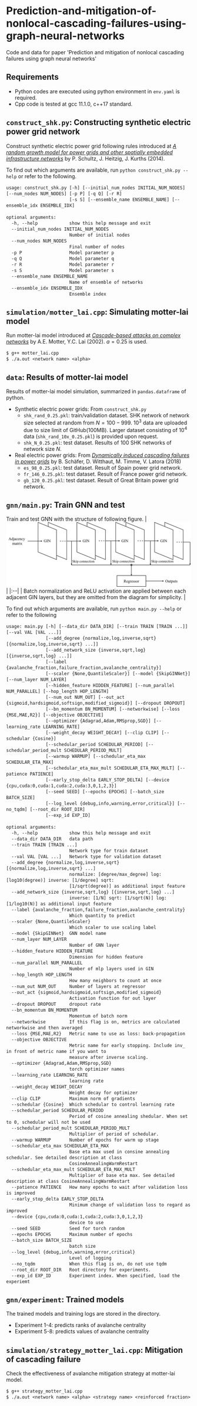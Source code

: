 # Prediction-and-mitigation-of-nonlocal-cascading-failures-using-graph-neural-networks
Code and data for paper 'Prediction and mitigation of nonlocal cascading failures using graph neural networks'

## Requirements
- Python codes are executed using python environment in `env.yaml` is required.
- Cpp code is tested at gcc 11.1.0, c++17 standard.


## `construct_shk.py`: Constructing synthetic electric power grid network
Construct synthetic electric power grid following rules introduced at [*A random growth model for power grids and other spatially embedded infrastructure networks*](https://link.springer.com/article/10.1140/epjst/e2014-02279-6) by P. Schultz, J. Heitzig, J. Kurths (2014).

To find out which arguments are available, run `python construct_shk.py --help` or refer to the following.
```
usage: construct_shk.py [-h] [--initial_num_nodes INITIAL_NUM_NODES] [--num_nodes NUM_NODES] [-p P] [-q Q] [-r R]
                        [-s S] [--ensemble_name ENSEMBLE_NAME] [--ensemble_idx ENSEMBLE_IDX]

optional arguments:
  -h, --help            show this help message and exit
  --initial_num_nodes INITIAL_NUM_NODES
                        Number of initial nodes
  --num_nodes NUM_NODES
                        Final number of nodes
  -p P                  Model parameter p
  -q Q                  Model parameter q
  -r R                  Model parameter r
  -s S                  Model parameter s
  --ensemble_name ENSEMBLE_NAME
                        Name of ensemble of networks
  --ensemble_idx ENSEMBLE_IDX
                        Ensemble index
```

## `simulation/motter_lai.cpp`: Simulating motter-lai model
Run motter-lai model introduced at [*Cascade-based attacks on complex networks*](https://journals.aps.org/pre/abstract/10.1103/PhysRevE.66.065102) by A.E. Motter, Y.C. Lai (2002). $a=0.25$ is used.
```
$ g++ motter_lai.cpp
$ ./a.out <network name> <alpha>
```

## `data`: Results of motter-lai model
Results of motter-lai model simulation, summarized in `pandas.dataframe` of python.
- Synthetic electric power grids: From `construct_shk.py`
  - `shk_rand_0.25.pkl`: train/validation dataset. SHK network of network size selected at random from $N=100-999$. $10^3$ data are uploaded due to size limit of GitHub(100MB). Larger dataset consisting of $10^4$ data (`shk_rand_10x_0.25.pkl`) is provided upon request.
  - `shk_N_0.25.pkl`: test dataset. Results of $100$ SHK networks of network size $N$.
- Real electric power grids: From [*Dynamically induced cascading failures in power grids*](https://www.nature.com/articles/s41467-018-04287-5) by B. Schäfer, D. Witthaut, M. Timme, V. Latora (2018)
  - `es_98_0.25.pkl`: test dataset. Result of Spain power grid network.
  - `fr_146_0.25.pkl`: test dataset. Result of France power grid network.
  - `gb_120_0.25.pkl`: test dataset. Result of Great Britain power grid network.

## `gnn/main.py`: Train GNN and test
Train and test GNN with the structure of following figure.
| ![](GNN_structure.png) |
|:--|
| Batch normalization and ReLU activation are applied between each adjacent GIN layers, but they are omitted from the diagram for simplicity. |

To find out which arguments are available, run `python main.py --help` or refer to the following
```
usage: main.py [-h] [--data_dir DATA_DIR] [--train TRAIN [TRAIN ...]] [--val VAL [VAL ...]]
               [--add_degree {normalize,log,inverse,sqrt} [{normalize,log,inverse,sqrt} ...]]
               [--add_network_size {inverse,sqrt,log} [{inverse,sqrt,log} ...]]
               [--label {avalanche_fraction,failure_fraction,avalanche_centrality}]
               [--scaler {None,QuantileScaler}] [--model {SkipGINNet}] [--num_layer NUM_LAYER]
               [--hidden_feature HIDDEN_FEATURE] [--num_parallel NUM_PARALLEL] [--hop_length HOP_LENGTH]
               [--num_out NUM_OUT] [--out_act {sigmoid,hardsigmoid,softsign,modified_sigmoid}] [--dropout DROPOUT]
               [--bn_momentum BN_MOMENTUM] [--networkwise] [--loss {MSE,MAE,R2}] [--objective OBJECTIVE]
               [--optimizer {Adagrad,Adam,RMSprop,SGD}] [--learning_rate LEARNING_RATE]
               [--weight_decay WEIGHT_DECAY] [--clip CLIP] [--schedular {Cosine}]
               [--schedular_period SCHEDULAR_PERIOD] [--schedular_period_mult SCHEDULAR_PERIOD_MULT]
               [--warmup WARMUP] [--schedular_eta_max SCHEDULAR_ETA_MAX]
               [--schedular_eta_max_mult SCHEDULAR_ETA_MAX_MULT] [--patience PATIENCE]
               [--early_stop_delta EARLY_STOP_DELTA] [--device {cpu,cuda:0,cuda:1,cuda:2,cuda:3,0,1,2,3}]
               [--seed SEED] [--epochs EPOCHS] [--batch_size BATCH_SIZE]
               [--log_level {debug,info,warning,error,critical}] [--no_tqdm] [--root_dir ROOT_DIR]
               [--exp_id EXP_ID]

optional arguments:
  -h, --help            show this help message and exit
  --data_dir DATA_DIR   data path
  --train TRAIN [TRAIN ...]
                        Network type for train dataset
  --val VAL [VAL ...]   Network type for validation dataset
  --add_degree {normalize,log,inverse,sqrt} [{normalize,log,inverse,sqrt} ...]
                        normalize: [degree/max_degree] log: [log10(degree)] inverse: [1/degree] sqrt:
                        [1/sqrt(degree)] as additional input feature
  --add_network_size {inverse,sqrt,log} [{inverse,sqrt,log} ...]
                        inverse: [1/N] sqrt: [1/sqrt(N)] log: [1/log10(N)] as additional input feature
  --label {avalanche_fraction,failure_fraction,avalanche_centrality}
                        Which quantity to predict
  --scaler {None,QuantileScaler}
                        Which scaler to use scaling label
  --model {SkipGINNet}  GNN model name
  --num_layer NUM_LAYER
                        Number of GNN layer
  --hidden_feature HIDDEN_FEATURE
                        Dimension for hidden feature
  --num_parallel NUM_PARALLEL
                        Number of mlp layers used in GIN
  --hop_length HOP_LENGTH
                        How many neighbors to count at once
  --num_out NUM_OUT     Number of layers at regressor
  --out_act {sigmoid,hardsigmoid,softsign,modified_sigmoid}
                        Activation function for out layer
  --dropout DROPOUT     dropout rate
  --bn_momentum BN_MOMENTUM
                        Momentum of batch norm
  --networkwise         If this flag is on, metrics are calculated networkwise and then averaged
  --loss {MSE,MAE,R2}   Metric name to use as loss: back-propagation
  --objective OBJECTIVE
                        Metric name for early stopping. Include inv_ in front of metric name if you want to
                        measure after inverse scaling.
  --optimizer {Adagrad,Adam,RMSprop,SGD}
                        torch optimizer names
  --learning_rate LEARNING_RATE
                        learning rate
  --weight_decay WEIGHT_DECAY
                        Weight decay for optimizer
  --clip CLIP           Maximum norm of gradients
  --schedular {Cosine}  Which schedular to control learning rate
  --schedular_period SCHEDULAR_PERIOD
                        Period of cosine annealing shedular. When set to 0, schedular will not be used
  --schedular_period_mult SCHEDULAR_PERIOD_MULT
                        Multiplier of period of schedular.
  --warmup WARMUP       Number of epochs for warm up stage
  --schedular_eta_max SCHEDULAR_ETA_MAX
                        Base eta max used in consine annealing schedular. See detailed description at class
                        CosineAnnealingWarmRestart
  --schedular_eta_max_mult SCHEDULAR_ETA_MAX_MULT
                        Multiplier of base eta max. See detailed description at class CosineAnnealingWarmRestart
  --patience PATIENCE   How many epochs to wait after validation loss is improved
  --early_stop_delta EARLY_STOP_DELTA
                        Minimum change of validation loss to regard as improved
  --device {cpu,cuda:0,cuda:1,cuda:2,cuda:3,0,1,2,3}
                        device to use
  --seed SEED           Seed for torch random
  --epochs EPOCHS       Maximum number of epochs
  --batch_size BATCH_SIZE
                        batch size
  --log_level {debug,info,warning,error,critical}
                        Level of logging
  --no_tqdm             When this flag is on, do not use tqdm
  --root_dir ROOT_DIR   Root directory for experiments.
  --exp_id EXP_ID       Experiment index. When specified, load the experiemt
```


## `gnn/experiment`: Trained models
The trained models and training logs are stored in the directory.
- Experiment 1-4: predicts ranks of avalanche centrality
- Experiment 5-8: predicts values of avalanche centrality

## `simulation/strategy_motter_lai.cpp`: Mitigation of cascading failure
Check the effectiveness of avalanche mitigation strategy at motter-lai model.
```
$ g++ strategy_motter_lai.cpp
$ ./a.out <network name> <alpha> <strategy name> <reinforced fraction>
```